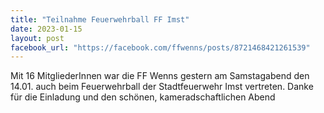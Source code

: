 ```yaml
---
title: "Teilnahme Feuerwehrball FF Imst"
date: 2023-01-15
layout: post
facebook_url: "https://facebook.com/ffwenns/posts/8721468421261539"
---
```


Mit 16 MitgliederInnen war die FF Wenns gestern am Samstagabend den 14.01. auch beim Feuerwehrball der Stadtfeuerwehr Imst vertreten. Danke für die Einladung und den schönen, kameradschaftlichen Abend